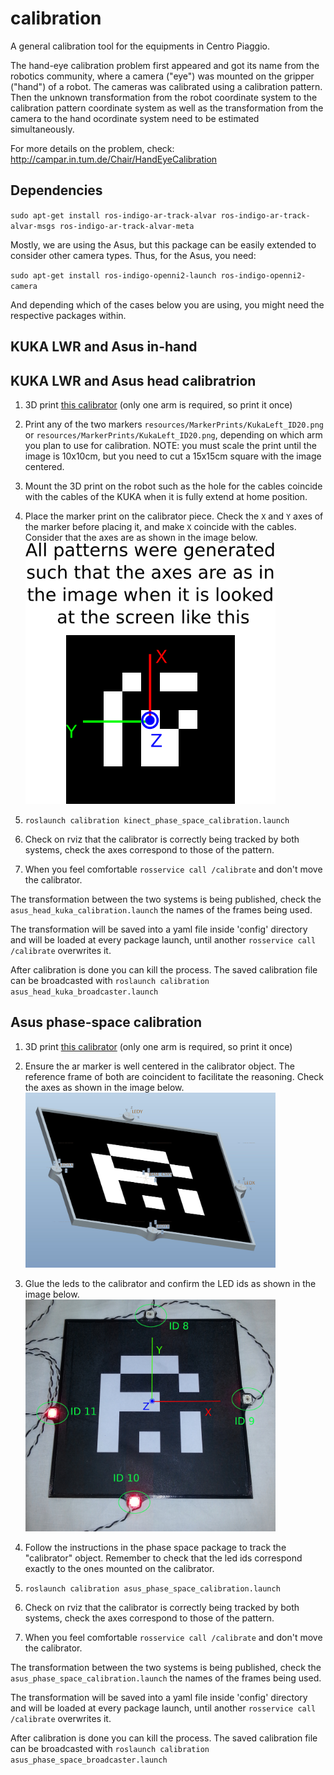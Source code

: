 # calibration

A general calibration tool for the equipments in Centro Piaggio.

The hand-eye calibration problem first appeared and got its name from the robotics community, where a camera ("eye") was mounted on the gripper ("hand") of a robot. The cameras was calibrated using a calibration pattern. Then the unknown transformation from the robot coordinate system to the calibration pattern coordinate system as well as the transformation from the camera to the hand ocordinate system need to be estimated simultaneously.

For more details on the problem, check: http://campar.in.tum.de/Chair/HandEyeCalibration

## Dependencies

`sudo apt-get install ros-indigo-ar-track-alvar ros-indigo-ar-track-alvar-msgs ros-indigo-ar-track-alvar-meta`

Mostly, we are using the Asus, but this package can be easily extended to consider other camera types. Thus, for the Asus, you need:

`sudo apt-get install ros-indigo-openni2-launch ros-indigo-openni2-camera`

And depending which of the cases below you are using, you might need the respective packages within.

## KUKA LWR and Asus in-hand

## KUKA LWR and Asus head calibratrion

1. 3D print [this calibrator](resources/3DPrints/asus_kuka_calibrator.stl) (only one arm is required, so print it once)

2. Print any of the two markers `resources/MarkerPrints/KukaLeft_ID20.png` or `resources/MarkerPrints/KukaLeft_ID20.png`, depending on which arm you plan to use for calibration. NOTE: you must scale the print until the image is 10x10cm, but you need to cut a 15x15cm square with the image centered.

3. Mount the 3D print on the robot such as the hole for the cables coincide with the cables of the KUKA when it is fully extend at home position.

4. Place the marker print on the calibrator piece. Check the `X` and `Y` axes of the marker before placing it, and make `X` coincide with the cables. Consider that the axes are as shown in the image below. <br> <img src="resources/pattern_axes.png" alt="pattern_axes text" width="400px"/>

5. `roslaunch calibration kinect_phase_space_calibration.launch`

6. Check on rviz that the calibrator is correctly being tracked by both systems, check the axes correspond to those of the pattern.

7. When you feel comfortable `rosservice call /calibrate` and don't move the calibrator.

The transformation between the two systems is being published, check the `asus_head_kuka_calibration.launch` the names of the frames being used.

The transformation will be saved into a yaml file inside 'config' directory and will be loaded at every package launch, until another `rosservice call /calibrate` overwrites it.

After calibration is done you can kill the process. The saved calibration file can be broadcasted with `roslaunch calibration asus_head_kuka_broadcaster.launch`



## Asus phase-space calibration

1. 3D print [this calibrator](resources/3DPrints/asus_phasespace_calibrator.stl) (only one arm is required, so print it once)

2. Ensure the ar marker is well centered in the calibrator object. The reference frame of both are coincident to facilitate the reasoning. Check the axes as shown in the image below.<br> <img src="resources/how_to.jpg" alt="how_to text" width="400px"/>

3. Glue the leds to the calibrator and confirm the LED ids as shown in the image below.<br> <img src="resources/Led_ID.jpg" alt="led_ids text" width="400px"/>

4. Follow the instructions in the phase space package to track the "calibrator" object. Remember to check that the led ids correspond exactly to the ones mounted on the calibrator.

5. `roslaunch calibration asus_phase_space_calibration.launch`

6. Check on rviz that the calibrator is correctly being tracked by both systems, check the axes correspond to those of the pattern.

7. When you feel comfortable `rosservice call /calibrate` and don't move the calibrator.

The transformation between the two systems is being published, check the `asus_phase_space_calibration.launch` the names of the frames being used.

The transformation will be saved into a yaml file inside 'config' directory and will be loaded at every package launch, until another `rosservice call /calibrate` overwrites it.

After calibration is done you can kill the process. The saved calibration file can be broadcasted with `roslaunch calibration asus_phase_space_broadcaster.launch`
